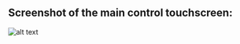 Screenshot of the main control touchscreen:
-------------------------------------------------
	
![alt text](https://github.com/chischte/push-type-rig/blob/master/Nextion_Display_Layout/PICTURES/LAYOUT_KPL_W800xH480.jpg)



